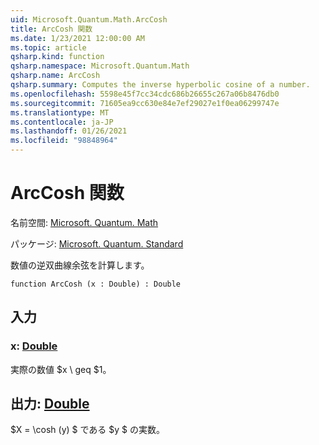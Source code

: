 ```yaml
---
uid: Microsoft.Quantum.Math.ArcCosh
title: ArcCosh 関数
ms.date: 1/23/2021 12:00:00 AM
ms.topic: article
qsharp.kind: function
qsharp.namespace: Microsoft.Quantum.Math
qsharp.name: ArcCosh
qsharp.summary: Computes the inverse hyperbolic cosine of a number.
ms.openlocfilehash: 5598e45f7cc34cdc686b26655c267a06b8476db0
ms.sourcegitcommit: 71605ea9cc630e84e7ef29027e1f0ea06299747e
ms.translationtype: MT
ms.contentlocale: ja-JP
ms.lasthandoff: 01/26/2021
ms.locfileid: "98848964"
---
```

# <a name="arccosh-function"></a>ArcCosh 関数

名前空間: [Microsoft. Quantum. Math](xref:Microsoft.Quantum.Math)

パッケージ: [Microsoft. Quantum. Standard](https://nuget.org/packages/Microsoft.Quantum.Standard)


数値の逆双曲線余弦を計算します。

```qsharp
function ArcCosh (x : Double) : Double
```


## <a name="input"></a>入力

### <a name="x--double"></a>x: [Double](xref:microsoft.quantum.lang-ref.double)

実際の数値 $x \ geq $1。



## <a name="output--double"></a>出力: [Double](xref:microsoft.quantum.lang-ref.double)

$X = \cosh (y) $ である $y $ の実数。